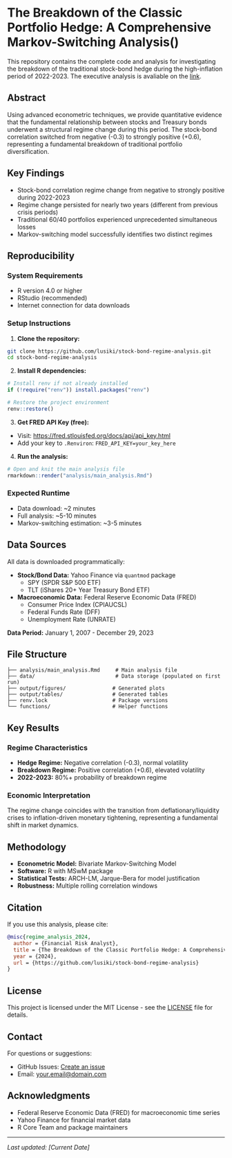 # The Breakdown of the Classic Portfolio Hedge: A Comprehensive Markov-Switching Analysis()

This repository contains the complete code and analysis for investigating the breakdown of the traditional stock-bond hedge during the high-inflation period of 2022-2023.
The executive analysis is avaliable on the [link](https://raw.githack.com/lusiki/The-Breakdown-of-the-Classic-Portfolio-Hedge-A-Comprehensive-Markov-Switching-Analysis/main/paper/main_analysis.html).



## Abstract

Using advanced econometric techniques, we provide quantitative evidence that the fundamental relationship between stocks and Treasury bonds underwent a structural regime change during this period. The stock-bond correlation switched from negative (-0.3) to strongly positive (+0.6), representing a fundamental breakdown of traditional portfolio diversification.

## Key Findings

- Stock-bond correlation regime change from negative to strongly positive during 2022-2023
- Regime change persisted for nearly two years (different from previous crisis periods)
- Traditional 60/40 portfolios experienced unprecedented simultaneous losses
- Markov-switching model successfully identifies two distinct regimes

## Reproducibility

### System Requirements
- R version 4.0 or higher
- RStudio (recommended)
- Internet connection for data downloads

### Setup Instructions

1. **Clone the repository:**
```bash
git clone https://github.com/lusiki/stock-bond-regime-analysis.git
cd stock-bond-regime-analysis
```

2. **Install R dependencies:**
```r
# Install renv if not already installed
if (!require("renv")) install.packages("renv")

# Restore the project environment
renv::restore()
```

3. **Get FRED API Key (free):**
- Visit: https://fred.stlouisfed.org/docs/api/api_key.html
- Add your key to `.Renviron`: `FRED_API_KEY=your_key_here`

4. **Run the analysis:**
```r
# Open and knit the main analysis file
rmarkdown::render("analysis/main_analysis.Rmd")
```

### Expected Runtime
- Data download: ~2 minutes
- Full analysis: ~5-10 minutes
- Markov-switching estimation: ~3-5 minutes

## Data Sources

All data is downloaded programmatically:

- **Stock/Bond Data:** Yahoo Finance via `quantmod` package
  - SPY (SPDR S&P 500 ETF)
  - TLT (iShares 20+ Year Treasury Bond ETF)
- **Macroeconomic Data:** Federal Reserve Economic Data (FRED)
  - Consumer Price Index (CPIAUCSL)
  - Federal Funds Rate (DFF)
  - Unemployment Rate (UNRATE)

**Data Period:** January 1, 2007 - December 29, 2023

## File Structure

```
├── analysis/main_analysis.Rmd     # Main analysis file
├── data/                          # Data storage (populated on first run)
├── output/figures/               # Generated plots
├── output/tables/                # Generated tables
├── renv.lock                     # Package versions
└── functions/                    # Helper functions
```

## Key Results

### Regime Characteristics
- **Hedge Regime:** Negative correlation (-0.3), normal volatility
- **Breakdown Regime:** Positive correlation (+0.6), elevated volatility
- **2022-2023:** 80%+ probability of breakdown regime

### Economic Interpretation
The regime change coincides with the transition from deflationary/liquidity crises to inflation-driven monetary tightening, representing a fundamental shift in market dynamics.

## Methodology

- **Econometric Model:** Bivariate Markov-Switching Model
- **Software:** R with MSwM package
- **Statistical Tests:** ARCH-LM, Jarque-Bera for model justification
- **Robustness:** Multiple rolling correlation windows

## Citation

If you use this analysis, please cite:

```bibtex
@misc{regime_analysis_2024,
  author = {Financial Risk Analyst},
  title = {The Breakdown of the Classic Portfolio Hedge: A Comprehensive Markov-Switching Analysis},
  year = {2024},
  url = {https://github.com/lusiki/stock-bond-regime-analysis}
}
```

## License

This project is licensed under the MIT License - see the [LICENSE](LICENSE) file for details.

## Contact

For questions or suggestions:
- GitHub Issues: [Create an issue](https://github.com/yourusername/stock-bond-regime-analysis/issues)
- Email: your.email@domain.com

## Acknowledgments

- Federal Reserve Economic Data (FRED) for macroeconomic time series
- Yahoo Finance for financial market data
- R Core Team and package maintainers

---

*Last updated: [Current Date]*
